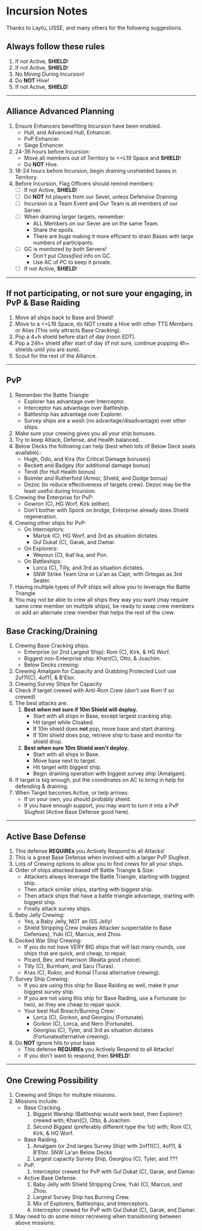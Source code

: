 # Incursion Notes

Thanks to Laytu, USSE, and many others for the following suggestions.

## Always follow these rules
1. If not Active, __SHIELD__!
1. If not Active, __SHIELD__!
1. No Mining During Incursion!
1. Do __NOT__ Hive!
1. If not Active, __SHIELD__!

___

## Alliance Advanced Planning
1. Ensure Enhancers benefiting Incursion have been enabled.
   - Hull, and Advanced Hull, Enhancer.
   - PvP Enhancer.
   - Siege Enhancer.
1. 24-36 hours before Incursion:
   - Move all members out of Territory to <=L19 Space and __SHIELD__!
   - Do __NOT__ Hive.
1. 18-24 hours before Incursion, begin draining unshielded bases in Territory.
1. Before Incursion, Flag Officers should remind members:
   - [ ] If not Active, __SHIELD__!
   - [ ] Do __NOT__ hit players from our Sever, unless Defensive Draining.
   - [ ] Incursion is a Team Event and Our Team is all members of our Server.
   - [ ] When draining larger targets, remember:
      - ALL Members on our Sever are on the same Team.
      - Share the spoils.
      - There are *bugs* making it more efficient to drain Bases with large numbers of participants.
   - [ ] GC is monitored by both Servers!
      - Don't put *Classified* info on GC.
      - Use AC of PC to keep it private.
   - [ ] If not Active, __SHIELD__!

___

## If not participating, or not sure your engaging, in PvP & Base Raiding
1. Move all ships back to Base and Shield!
1. Move to a <=L19 Space, do NOT create a Hive with other TTS Members or Alias (This only attracts Base Cracking).
1. Pop a 4+h shield before start of day (noon EDT).
1. Pop a 24h+ shield after start of day (if not sure, continue popping 4h+ shields until you are sure).
1. Scout for the rest of the Alliance.

___

## PvP
1. Remember the Battle Triangle
   - Explorer has advantage over Interceptor.
   - Interceptor has advantage over Battleship.
   - Battleship has advantage over Explorer.
   - Survey ships are a wash (no advantage/disadvantage) over other ships.
1. Make sure your crewing gives you all your ship bonuses.
1. Try to keep Attack, Defense, and Health balanced.
1. Below Decks the following can help (best when lots of Below Deck seats available).:
   - Hugh, Odo, and Kira (for Critical Damage bonuses)
   - Beckett and Badgey (for additional damage bonus)
   - Tendi (for Hull Health bonus)
   - Boimler and Rutherford (Armor, Shield, and Dodge bonus)
   - Dezoc (to reduce effectiveness of targets crew). Dezoc may be the least useful during Incursion.
1. Crewing the Enterprise for PvP:
   - Gowron (C), HG Worf, Kirk (either).
   - Don't bother with Spock on bridge, Enterprise already does Shield regeneration.
1. Crewing other ships for PvP:
   - On Interceptors: 
     - Martok (C), HG Worf, and 3rd as situation dictates.
     - Gul Dukat (C), Garak, and Damar.
   - On Explorers:
     - Weyoun (C), Ikat'ika, and Pon.
   - On Battleships:
     - Lorca (C), Tilly, and 3rd as situation dictates.
     - SNW Strike Team Una or La'an as Capt, with Ortegas as 3rd Seater.
1. Having multiple types of PvP ships will allow you to leverage the Battle Triangle
1. You may not be able to crew all ships they way you want (may require same crew member on multiple ships), be ready to swap crew members or add an alternate crew member that helps the rest of the crew.

## Base Cracking/Draining
1. Crewing Base Cracking ships.
   - Enterprise (or 2nd Largest Ship): Rom (C), Kirk, & HG Worf.
   - Biggest non-Enterprise ship: Khan(C), Otto, & Joachim.
   - Below Decks crewing:
1. Crewing Amalgam for Capacity and Grabbing Protected Loot use 2of11(C), 4of11, & B'Etor.
1. Crewing Survey Ships for Capacity
1. Check if target crewed with Anti-Rom Crew (don't use Rom if so crewed)
1. The best attacks are:
   1. __Best when not sure if 10m Shield will deploy.__
      - Start with all ships in Base, except largest cracking ship.
      - Hit target while Cloaked.
      - If 10m shield does __not__ pop, move base and start draining.
      - If 10m shield does pop, retrieve ship to base and monitor for shield drop.
   1. __Best when sure 10m Shield won't deploy.__
      - Start with all ships in Base.
      - Move base next to target.
      - Hit target with biggest ship.
      - Begin draining operation with biggest survey ship (Amalgam).
1. If target is big enough, put the coordinates on AC to bring in help for defending & draining.
1. When Target becomes Active, or help arrives:
   - If on your own, you should probably shield.
   - If you have enough support, you may want to turn it into a PvP Slugfest (Active Base Defense good here).
   
___

## Active Base Defense
1. This defense __REQUIREs__ you Actively Respond to all Attacks!
1. This is a great Base Defense when involved with a larger PvP Slugfest.
1. Lots of Crewing options to allow you to find crews for all your ships.
1. Order of ships attacked based off Battle Triangle & Size:
   - Attackers always leverage the Battle Triangle, starting with biggest ship.
   - Then attack similar ships, starting with biggest ship.
   - Then attack ships that have a battle triangle advantage, starting with biggest ship.
   - Finally attack survey ships.
1. Baby Jelly Crewing:
   - Yes, a Baby Jelly, NOT an ISS Jelly!
   - Shield Stripping Crew (makes Attacker suspectable to Base Defenses), Yuki (C), Marcus, and Zhou.
1. Docked War Ship Crewing:
   - If you do not have VERY BIG ships that will last many rounds, use ships that are quick, and cheap, to repair.
   - Picard, Bev, and Harrison (Realta good choice).
   - Tilly (C), Burnham, and Saru (Turas).
   - Kras (C), Rukor, and Komal (Turas alternative crewing).
1. Survey Ship Crewing:
   - If you are using this ship for Base Raiding as well, make it your biggest survey ship.
   - If you are not using this ship for Base Raiding, use a Fortunate (or two), as they are cheap to repair quick.
   - Your best Hull Breach/Burning Crew:
     - Lorca (C), Gorkon, and Georgiou (Fortunate).
     - Gorkon (C), Lorca, and Nero (Fortunate).
     - Georgiou (C), Tyler, and 3rd as situation dictates (Fortunatealternative crewing).
1. Do __NOT__ ignore hits to your base
   - This defense __REQUIREs__ you Actively Respond to all Attacks!
   - If you don't want to respond, then __SHIELD__!
   
___

## One Crewing Possibility
1. Crewing and  Ships for multiple missions.
1. Missions include:
   - Base Cracking.
     1. Biggest Warship (Battleship would work best, then Explorer) crewed with; Khan(C), Otto, & Joachim.
     1. Second Biggest (preferably different type the 1st) with; Rom (C), Kirk, & HG Worf.
   - Base Raiding.
     1. Amalgam (or 2nd larges Survey Ship) with 2of11(C), 4of11, & B'Etor. SNW La'an Below Decks
     1. Largest capacity Survey Ship, Georgiou (C), Tyler, and ???
   - PvP.
     1. Interceptor crewed for PvP with Gul Dukat (C), Garak, and Damar.
   - Active Base Defense.
     1. Baby Jelly with Shield Stripping Crew, Yuki (C), Marcus, and Zhou.
     1. Largest Survey Ship has Burning Crew.
     1. Mix of Explorers, Battleships, and Interceptors. 
     1. Interceptor crewed for PvP with Gul Dukat (C), Garak, and Damar.
1. May need to do some minor recrewing when transitioning between above missions.
